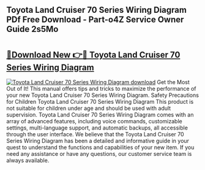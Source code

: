 ## Toyota Land Cruiser 70 Series Wiring Diagram PDf Free Download - Part-o4Z Service Owner Guide 2s5Mo

# <h2><a href="http://dfly328.blite.top/?on=Toyota+Land+Cruiser+70+Series+Wiring+Diagram">🔗Download New 👉🔴 Toyota Land Cruiser 70 Series Wiring Diagram</a></h2>

[![Toyota Land Cruiser 70 Series Wiring Diagram download](https://i.imgur.com/lujVjoI.png)](http://dfly328.blite.top/?on=Toyota+Land+Cruiser+70+Series+Wiring+Diagram)
Get the Most Out of It! This manual offers tips and tricks to maximize the performance of your new Toyota Land Cruiser 70 Series Wiring Diagram. Safety Precautions for Children Toyota Land Cruiser 70 Series Wiring Diagram This product is not suitable for children under age and should be used with adult supervision. Toyota Land Cruiser 70 Series Wiring Diagram comes with an array of advanced features, including voice commands, customizable settings, multi-language support, and automatic backups, all accessible through the user interface. We believe that the Toyota Land Cruiser 70 Series Wiring Diagram has been a detailed and informative guide in your quest to understand the functions and capabilities of your new item. If you need any assistance or have any questions, our customer service team is always available.
